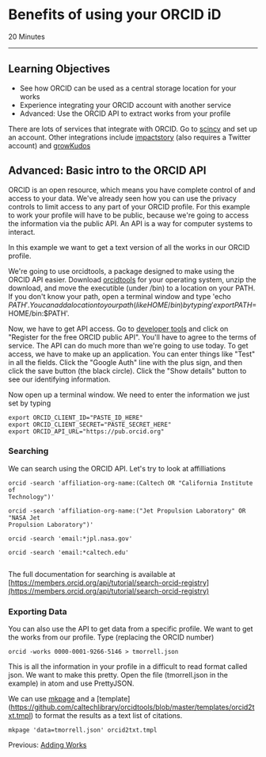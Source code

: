 #  Benefits of using your ORCID iD

20 Minutes

---

## Learning Objectives

* See how ORCID can be used as a central storage location for your works
* Experience integrating your ORCID account with another service
* Advanced: Use the ORCID API to extract works from your profile

There are lots of services that integrate with ORCID.  Go to
[scincv](https://www.ncbi.nlm.nih.gov/sciencv/) and set up an account.  Other
integrations include [impactstory](https://profiles.impactstory.org/) (also
requires a Twitter account) and [growKudos](https://www.growkudos.com/) 


## Advanced: Basic intro to the ORCID API

ORCID is an open resource, which means you have complete control of and access to your data.
We've already seen how you can use the privacy controls to limit access to any
part of your ORCID profile.  For this example to work your profile will have to
be public, because we're going to access the information via the public API.
An API is a way for computer systems to interact.  

In this example we want to get a text version of all the works in our ORCID
profile.

We're going to use orcidtools, a package designed to make using the ORCID API
easier.  Download
[orcidtools](https://github.com/caltechlibrary/orcidtools/releases) for your
operating system, unzip the download, and move the executible (under /bin) to a
location on your PATH.  If you don't know your path, open a terminal window and
type 'echo $PATH'.  You can add a location to your path (like HOME/bin) by typing 'export
PATH=$HOME/bin:$PATH'.

Now, we have to get API access.  Go to [developer
tools](https://orcid.org/developer-tools) and click on "Register for the free
ORCID public API".  You'll have to agree to the terms of service.  The API can
do much more than we're going to use today.  To get access, we have to make up
an application.  You can enter things like "Test" in all the fields.  Click the
"Google Auth" line with the plus sign, and then click the save button (the
black circle).  Click the "Show details" button to see our identifying
information.

Now open up a terminal window.  We need to enter the information we just set by
typing

```
export ORCID_CLIENT_ID="PASTE_ID_HERE"
export ORCID_CLIENT_SECRET="PASTE_SECRET_HERE"
export ORCID_API_URL="https://pub.orcid.org"
```
 
### Searching
We can search using the ORCID API.  Let's try to look at affilliations

```
orcid -search 'affiliation-org-name:(Caltech OR "California Institute of
Technology")'

orcid -search 'affiliation-org-name:("Jet Propulsion Laboratory" OR "NASA Jet
Propulsion Laboratory")'

orcid -search 'email:*jpl.nasa.gov'

orcid -search 'email:*caltech.edu'


```

The full documentation for searching is available at
[https://members.orcid.org/api/tutorial/search-orcid-registry](https://members.orcid.org/api/tutorial/search-orcid-registry)

### Exporting Data
 
You can also use the API to get data from a specific profile.  We want to get the works from our
profile.  Type (replacing the ORCID number)

```
orcid -works 0000-0001-9266-5146 > tmorrell.json
```

This is all the information in your profile in a difficult to read format
called json.  We want to make this pretty. Open the file (tmorrell.json in the
example) in atom and use PrettyJSON.  

We can use [mkpage](https://github.com/caltechlibrary/mkpage) and a 
[template]
(https://github.com/caltechlibrary/orcidtools/blob/master/templates/orcid2txt.tmpl) to
format the results as a text list of citations.

```
mkpage 'data=tmorrell.json' orcid2txt.tmpl
```

Previous: [Adding Works](01-adding-works.html)
